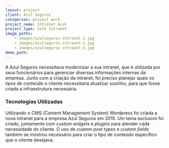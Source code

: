 ```yaml
---
layout: project
client: Azul Seguros
categories: project work
project_name: Intranet Azul
project_type: Site Intranet
image_paths:
    - images/azulseguros-intranet-1.jpg
    - images/azulseguros-intranet-2.jpg
    - images/azulseguros-intranet-3.jpg
demo_path:
---
```


A Azul Seguros necessitava modernizar a sua intranet, que é utilizada por seus funcionários para gerenciar diversas informações internas da empresa. Junto com a criação da intranet, foi preciso planejar quais os tipos de conteúdo o cliente necessitaria atualizar sozinho, para que fosse criada a infraestrutura necessária.

### Tecnologias Utilizadas
Utilizando o CMS (Content Management System) Wordpress foi criada a nova intranet para a empresa Azul Seguros em 2015. Um tema exclusivo foi criado, juntamente com *custom widgets* e *plugins* para atender cada necessidade do cliente. O uso de *custom post types* e *custom fields* também se mostrou necessário para criar o tipo de conteúdo específico que o cliente desejava.
